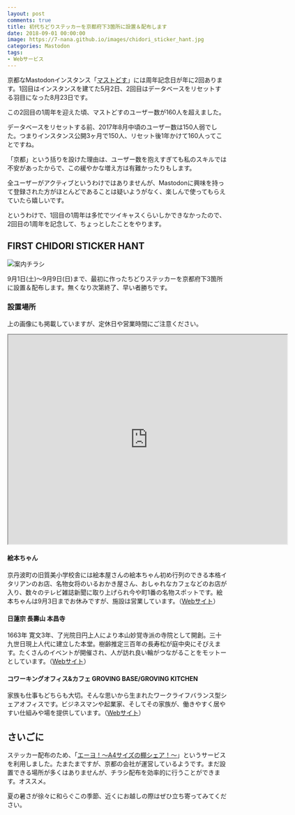 ```yaml
---
layout: post
comments: true
title: 初代ちどりステッカーを京都府下3箇所に設置＆配布します
date: 2018-09-01 00:00:00
image: https://7-nana.github.io/images/chidori_sticker_hant.jpg
categories: Mastodon
tags:
- Webサービス
---
```


京都なMastodonインスタンス「[マストどす](https://mastodos.com/about "mastodos.com - マストどす")」には周年記念日が年に2回あります。1回目はインスタンスを建てた5月2日、2回目はデータベースをリセットする羽目になった8月23日です。

この2回目の1周年を迎えた頃、マストどすのユーザー数が160人を超えました。

データベースをリセットする前、2017年8月中頃のユーザー数は150人弱でした。つまりインスタンス公開3ヶ月で150人、リセット後1年かけて160人ってことですね。

「京都」という括りを設けた理由は、ユーザー数を抱えすぎても私のスキルでは不安があったからで、この緩やかな増え方は有難かったりもします。

全ユーザーがアクティブというわけではありませんが、Mastodonに興味を持って登録された方がほとんどであることは疑いようがなく、楽しんで使ってもらえていたら嬉しいです。

というわけで、1回目の1周年は多忙でツイキャスくらいしかできなかったので、2回目の1周年を記念して、ちょっとしたことをやります。

## FIRST CHIDORI STICKER HANT

![案内チラシ](https://7-nana.github.io/images/chidori_sticker_hant.jpg)

9月1日(土)〜9月9日(日)まで、最初に作ったちどりステッカーを京都府下3箇所に設置＆配布します。無くなり次第終了、早い者勝ちです。

### 設置場所

上の画像にも掲載していますが、定休日や営業時間にご注意ください。

<iframe src="https://www.google.com/maps/d/u/1/embed?mid=1IlOzP39DNtEX-fqAcXMO27i2lPZkVlZf" width="640" height="480"></iframe>

#### 絵本ちゃん

京丹波町の旧質美小学校舎には絵本屋さんの絵本ちゃん初め行列のできる本格イタリアンのお店、名物女将のいるおかき屋さん、おしゃれなカフェなどのお店が入り、数々のテレビ雑誌新聞に取り上げられ今や町1番の名物スポットです。絵本ちゃんは9月3日までお休みですが、施設は営業しています。（[Webサイト](http://www.ehonchan.net/ "絵本ちゃん")）

#### 日蓮宗 長壽山 本昌寺

1663年 寛文3年、了光院日円上人により本山妙覚寺派の寺院として開創。三十九世日現上人代に建立した本堂。樹齢推定三百年の長寿松が庭中央にそびえます。たくさんのイベントが開催され、人が訪れ良い輪がつながることをモットーとしています。（[Webサイト](http://honshoji.net/#ad-image-0 "日蓮宗 長壽山 本昌寺（ほんしょうじ）｜京都市上京区の二条駅・円町駅が最寄り")）

#### コワーキングオフィス&カフェ GROVING BASE/GROVING KITCHEN

家族も仕事もどちらも大切。そんな思いから生まれたワークライフバランス型シェアオフィスです。ビジネスマンや起業家、そしてその家族が、働きやすく居やすい仕組みや場を提供しています。（[Webサイト](https://groving-base.jp/ "GROVING BASE（グロービングベース）| 京都のレンタルオフィス")）

## さいごに

ステッカー配布のため、「[エーヨ！〜A4サイズの棚シェア！〜](https://a-yo.jp/)」というサービスを利用しました。たまたまですが、京都の会社が運営しているようです。まだ設置できる場所が多くはありませんが、チラシ配布を効率的に行うことができます。オススメ。

夏の暑さが徐々に和らぐこの季節、近くにお越しの際はぜひ立ち寄ってみてください。
